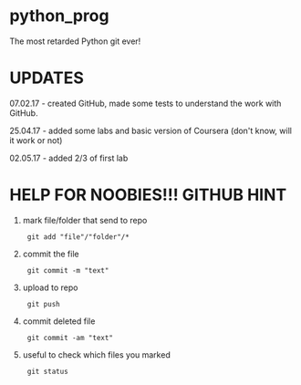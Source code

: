 # python_prog
The most retarded Python git ever!

# UPDATES

07.02.17 - created GitHub, made some tests to understand the work with GitHub. 

25.04.17 - added some labs and basic version of Coursera (don't know, will it work or not)

02.05.17 - added 2/3 of first lab

# HELP FOR NOOBIES!!! GITHUB HINT
	
1. mark file/folder that send to repo

        git add "file"/"folder"/* 

2. commit the file

        git commit -m "text" 

3. upload to repo

        git push
        
4. commit deleted file

        git commit -am "text" 

5. useful to check which files you marked

        git status 
